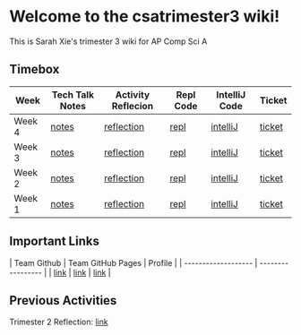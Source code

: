 # Welcome to the csatrimester3 wiki!
This is Sarah Xie's trimester 3 wiki for AP Comp Sci A

## Timebox
| Week            | Tech Talk Notes   | Activity Reflecion      | Repl Code    | IntelliJ Code   | Ticket   |
| ------------------- | ----------------- | ----------------- | ------------ | ------------ | ------------|
| Week 4 | [notes](https://sarahwxie.github.io/csatrimester3/tech_talk) | [reflection](https://github.com/sarahwxie/ketoswags_spring_portfolio/issues?q=assignee%3Asarahwxie) | [repl](https://replit.com/@Sarahwxie/sarahChallange) | [intelliJ](https://github.com/sarahwxie/ketoswags_spring_portfolio/commits?author=sarahwxie) | [ticket](https://github.com/sarahwxie)
| Week 3 | [notes](https://sarahwxie.github.io/csatrimester3/tech_talk) | [reflection](https://github.com/sarahwxie/ketoswags_spring_portfolio/issues?q=assignee%3Aavabrooks) | [repl](https://replit.com/@Sarahwxie/sarahChallange) | [intelliJ](https://github.com/sarahwxie/ketoswags_spring_portfolio/commits?author=avabrooks) | [ticket](https://github.com/avabrooks)
| Week 2 | [notes](https://sarahwxie.github.io/csatrimester3/tech_talk) | [reflection](https://github.com/sarahwxie/ketoswags_spring_portfolio/issues/assigned/crystalwidjaja) | [repl](https://replit.com/@Sarahwxie/sarahChallange) | [intelliJ](https://github.com/sarahwxie/ketoswags_spring_portfolio/commits?author=crystalwidjaja) | [ticket](https://github.com/crystalwidjaja)
| Week 1 | [notes](https://sarahwxie.github.io/csatrimester3/tech_talk) | [reflection](https://github.com/sarahwxie/ketoswags_spring_portfolio/issues?q=assignee%3Arisaiwazaki) | [repl](https://replit.com/@Sarahwxie/sarahChallange) | [intelliJ](https://github.com/sarahwxie/ketoswags_spring_portfolio/commits?author=risaiwazaki) | [ticket](https://github.com/risaiwazaki)

## Important Links
| Team Github            | Team GitHub Pages   | Profile   |
| ------------------- | ----------------- | 
| [link](https://github.com/avabrooks/swagketo)  | [link](https://avabrooks.github.io/swagketo/) | [link](https://github.com/sarahwxie) |


## Previous Activities
Trimester 2 Reflection: [link](https://sarahwxie.github.io/csatrimester3/editing_reflections)
